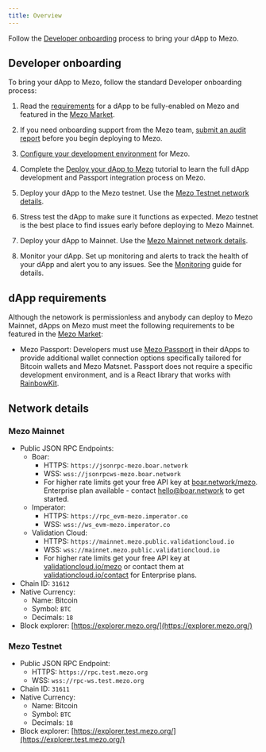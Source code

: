 ```yaml
---
title: Overview
---
```


Follow the [Developer onboarding](#developer-onboarding) process to bring your dApp to Mezo.

## Developer onboarding

To bring your dApp to Mezo, follow the standard Developer onboarding process:

1. Read the [requirements](#dapp-requirements) for a dApp to be fully-enabled on Mezo and featured in the [Mezo Market](https://mezo.org/market).

1. If you need onboarding support from the Mezo team, [submit an audit report]() before you begin deploying to Mezo.

1. [Configure your development environment](/docs/developers/getting-started/configure-environment) for Mezo.

1. Complete the [Deploy your dApp to Mezo](/docs/developers/getting-started/deploy-example-dapp) tutorial to learn the full dApp development and Passport integration process on Mezo.

1. Deploy your dApp to the Mezo testnet. Use the [Mezo Testnet network details](/docs/developers/getting-started#mezo-mainnet).

1. Stress test the dApp to make sure it functions as expected. Mezo testnet is the best place to find issues early before deploying to Mezo Mainnet.

1. Deploy your dApp to Mainnet. Use the [Mezo Mainnet network details](/docs/developers/getting-started#mezo-mainnet).

1. Monitor your dApp. Set up monitoring and alerts to track the health of your dApp and alert you to any issues. See the [Monitoring]() guide for details.

## dApp requirements

Although the netowork is permissionless and anybody can deploy to Mezo Mainnet, dApps on Mezo must meet the following requirements to be featured in the [Mezo Market](https://mezo.org/market):

- Mezo Passport: Developers must use [Mezo Passport](https://www.npmjs.com/package/@mezo-org/passport) in their dApps to provide additional wallet connection options specifically tailored for Bitcoin wallets and Mezo Matsnet. Passport does not require a specific development environment, and is a React library that works with [RainbowKit](https://rainbowkit.com/).

## Network details

### Mezo Mainnet

* Public JSON RPC Endpoints:
  * Boar:
    * HTTPS: `https://jsonrpc-mezo.boar.network`
    * WSS: `wss://jsonrpcws-mezo.boar.network`
    * For higher rate limits get your free API key at [boar.network/mezo](https://boar.network/mezo). Enterprise plan available - contact [hello@boar.network](hello@boar.network) to get started.
  * Imperator:
    * HTTPS: `https://rpc_evm-mezo.imperator.co`
    * WSS: `wss://ws_evm-mezo.imperator.co`
  * Validation Cloud:
    * HTTPS: `https://mainnet.mezo.public.validationcloud.io`
    * WSS: `wss://mainnet.mezo.public.validationcloud.io`
    * For higher rate limits get your free API key at [validationcloud.io/mezo](https://www.validationcloud.io/mezo) or contact them at [validationcloud.io/contact](https://validationcloud.io/contact) for Enterprise plans.
* Chain ID: `31612`
* Native Currency:
  * Name: Bitcoin
  * Symbol: `BTC`
  * Decimals: `18`
* Block explorer: [https://explorer.mezo.org/](https://explorer.mezo.org/)

### Mezo Testnet

* Public JSON RPC Endpoint:
  * HTTPS: `https://rpc.test.mezo.org`
  * WSS: `wss://rpc-ws.test.mezo.org`
* Chain ID: `31611`
* Native Currency:
  * Name: Bitcoin
  * Symbol: `BTC`
  * Decimals: `18`
* Block explorer: [https://explorer.test.mezo.org/](https://explorer.test.mezo.org/)
